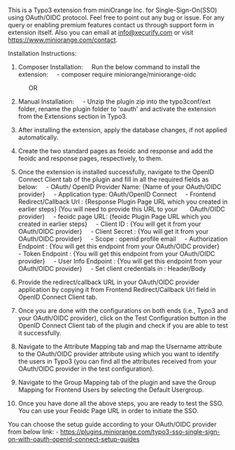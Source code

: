 This is a Typo3 extension from miniOrange Inc. for Single-Sign-On(SSO) using OAuth/OIDC protocol.
Feel free to point out any bug or issue. 
For any query or enabling premium features contact us through support form in extension itself. 
Also you can email at info@xecurify.com or visit https://www.miniorange.com/contact.

Installation Instructions:

1. Composer Installation:
    Run the below command to install the extension:
        - composer require miniorange/miniorange-oidc

            OR

2. Manual Installation:
        - Unzip the plugin zip into the typo3conf/ext folder, rename the plugin folder to 'oauth' and activate the extension from the Extensions section in Typo3.

3. After installing the extension, apply the database changes, if not applied automatically.

4. Create the two standard pages as feoidc and response and add the feoidc and response pages, respectively, to them.

5. Once the extension is installed successfully, navigate to the OpenID Connect Client tab of the plugin and fill in all the required fields as below:
    - OAuth/ OpenID Provider Name: {Name of your OAuth/OIDC provider}
    - Application type: OAuth/OpenID Connect
    - Frontend Redirect/Callback Url : {Response Plugin Page URL which you created in earlier steps} (You will need to provide this URL to your
      OAuth/OIDC provider)
    - feoidc page URL: {feoidc Plugin Page URL which you created in earlier steps}
    - Client ID : {You will get it from your OAuth/OIDC provider}
    - Client Secret : {You will get it from your OAuth/OIDC provider}
    - Scope : openid profile email
    - Authorization Endpoint : {You will get this endpoint from your OAuth/OIDC provider}
    - Token Endpoint : {You will get this endpoint from your OAuth/OIDC provider}
    - User Info Endpoint : {You will get this endpoint from your OAuth/OIDC provider}
    - Set client credentials in : Header/Body

6. Provide the redirect/callback URL in your OAuth/OIDC provider application by copying it from Frontend Redirect/Callback Url field in OpenID Connect Client tab.

7. Once you are done with the configurations on both ends (i.e., Typo3 and your OAuth/OIDC provider), click on the Test Configuration button in the OpenID Connect Client tab of the plugin and check if you are able to test it successfully.

8. Navigate to the Attribute Mapping tab and map the Username attribute to the OAuth/OIDC provider attribute using which you want to identify the users in Typo3 (you can find all the attributes received from your OAuth/OIDC provider in the test configuration).

9. Navigate to the Group Mapping tab of the plugin and save the Group Mapping for Frontend Users by selecting the Default Usergroup.

10. Once you have done all the above steps, you are ready to test the SSO. You can use your Feoidc Page URL in order to initiate the SSO.

You can choose the setup guide according to your OAuth/OIDC provider from below link:
    - https://plugins.miniorange.com/typo3-sso-single-sign-on-with-oauth-openid-connect-setup-guides
